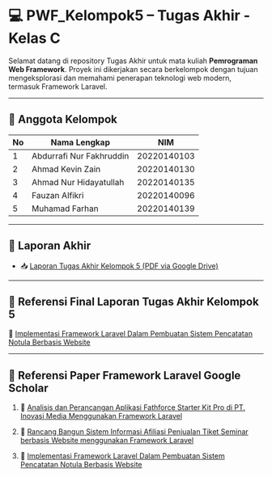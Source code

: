 # 💻 PWF_Kelompok5 – Tugas Akhir - Kelas C

Selamat datang di repository Tugas Akhir untuk mata kuliah **Pemrograman Web Framework**. Proyek ini dikerjakan secara berkelompok dengan tujuan mengeksplorasi dan memahami penerapan teknologi web modern, termasuk Framework Laravel.

---

## 👥 Anggota Kelompok

| No | Nama Lengkap                   | NIM            |
|----|--------------------------------|----------------|
| 1  | Abdurrafi Nur Fakhruddin       | 20220140103    |
| 2  | Ahmad Kevin Zain               | 20220140130    |
| 3  | Ahmad Nur Hidayatullah         | 20220140135    |
| 4  | Fauzan Alfikri                 | 20220140096    |
| 5  | Muhamad Farhan                 | 20220140139    |

---

## 📄 Laporan Akhir

- 📥 [Laporan Tugas Akhir Kelompok 5 (PDF via Google Drive)](https://drive.google.com/file/d/1FmDBTItooNFUL2yKCo1g7CWGIdL-mPIL/view?usp=drive_link)

---

## 🔗 Referensi Final Laporan Tugas Akhir Kelompok 5

📙 [Implementasi Framework Laravel Dalam Pembuatan Sistem Pencatatan Notula Berbasis Website](https://ejournal.undip.ac.id/index.php/jsinbis/article/view/45297)

---

## 🔗 Referensi Paper Framework Laravel Google Scholar

1. 📘 [Analisis dan Perancangan Aplikasi Fathforce Starter Kit Pro di PT. Inovasi Media Menggunakan Framework Laravel](https://openjournal.unpam.ac.id/index.php/JTSI/article/view/35656)

2. 📗 [Rancang Bangun Sistem Informasi Afiliasi Penjualan Tiket Seminar berbasis Website menggunakan Framework Laravel](https://jtiik.ub.ac.id/index.php/jtiik/article/view/1466)

3. 📙 [Implementasi Framework Laravel Dalam Pembuatan Sistem Pencatatan Notula Berbasis Website](https://ejournal.undip.ac.id/index.php/jsinbis/article/view/45297)
